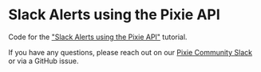 # Slack Alerts using the Pixie API

Code for the ["Slack Alerts using the Pixie API"](https://docs.pixielabs.ai/tutorials/slackbot-alert) tutorial.

If you have any questions, please reach out on our [Pixie Community Slack](https://slackin.withpixie.ai/) or via a GitHub issue.